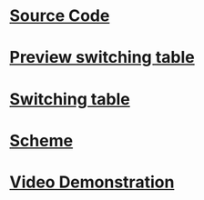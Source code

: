 # [Source Code](led_cube.ino)
# [Preview switching table](previewSwitchingTable.png)
# [Switching table](switchingTable.xlsx)
# [Scheme](scheme.jpg)
# [Video Demonstration](https://www.youtube.com/watch?v=ahYkLvJmULM)
